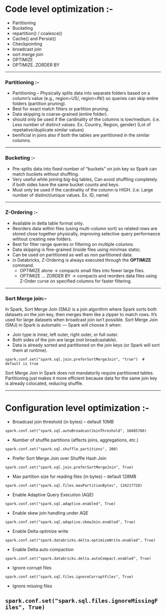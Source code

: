 # Code level optimization :-

- Partitioning
- Bucketing
- repartition() / coalesce()
- Cache() and Persist()
- Checkpointing
- broadcast join
- sort merge join
- OPTIMIZE
- OPTIMIZE..ZORDER BY

-------------------------
### Partitioning :- 
- Partitioning – Physically splits data into separate folders based on a column’s value (e.g., region=US/, region=IN/) so queries can skip entire folders (partition pruning).
- Best for exact match filters or partition pruning.
- Data skipping is coarse-grained (entire folder).
- should only be used if the cardinality of the columns is low/medium. (i.e. Less number of distinct values. Ex. Country, Region, gender) (Lot of repetative/duplicate similar values)
- benificial in joins also if both the tables are partitioned in the similar columns. 

-----------------------------

### Bucketing :- 
- Pre-splits data into fixed number of “buckets” on join key so Spark can match buckets without shuffling.
- Very useful while joining big-big tables, Can avoid shuffling completely if both sides have the same bucket counts and keys.
- Must only be used if the cardinality of the column is HIGH. (i.e. Large number of distinct/unique values. Ex. ID, name)
  
-----------------------------

### Z-Ordering :-
- Available in detla table format only.
- Reorders data within files (using multi-column sort) so related rows are stored close together physically, improving selective query performance without creating new folders.
- Best for filter range queries or filtering on multiple columns.
- Data skipping is fine-grained (inside files using min/max stats).
- Can be used on partitioned as well as non partitioned data.
- in Databricks, Z-Ordering is always executed through the **OPTIMIZE** command.
  - OPTIMIZE alone → compacts small files into fewer large files.
  - OPTIMIZE ... ZORDER BY → compacts and reorders data files using Z-Order curve on specified columns for faster filtering.

-----------------------------

### Sort Merge join:-
In Spark, Sort Merge Join (SMJ) is a join algorithm where Spark sorts both datasets on the join key, then merges them like a zipper to match rows.
It’s used for large datasets when broadcast join isn’t possible.
Sort Merge Join (SMJ) in Spark is automatic — Spark will choose it when:
- Join type is inner, left outer, right outer, or full outer.
- Both sides of the join are large (not broadcastable).
- Data is already sorted and partitioned on the join keys (or Spark will sort them at runtime).
```
spark.conf.set("spark.sql.join.preferSortMergeJoin", "true")  # default is true
```
Sort Merge Join in Spark does not mandatorily require partitioned tables.
Partitioning just makes it more efficient because data for the same join key is already colocated, reducing shuffle.

-----------------

# Configuration level optimization :-
- Broadcast join threshold (in bytes) – default 10MB
  
```spark.conf.set("spark.sql.autoBroadcastJoinThreshold", 10485760)```

- Number of shuffle partitions (affects joins, aggregations, etc.)
  
```spark.conf.set("spark.sql.shuffle.partitions", 200)```

- Prefer Sort Merge Join over Shuffle Hash Join
  
```spark.conf.set("spark.sql.join.preferSortMergeJoin", True)```

- Max partition size for reading files (in bytes) – default 128MB
  
```spark.conf.set("spark.sql.files.maxPartitionBytes", 134217728)```

- Enable Adaptive Query Execution (AQE)
  
```spark.conf.set("spark.sql.adaptive.enabled", True)```

- Enable skew join handling under AQE
  
```spark.conf.set("spark.sql.adaptive.skewJoin.enabled", True)```

- Enable Delta optimize write
  
```spark.conf.set("spark.databricks.delta.optimizeWrite.enabled", True)```

- Enable Delta auto compaction
  
```spark.conf.set("spark.databricks.delta.autoCompact.enabled", True)```

- Ignore corrupt files
  
```spark.conf.set("spark.sql.files.ignoreCorruptFiles", True)```

- Ignore missing files
  
```spark.conf.set("spark.sql.files.ignoreMissingFiles", True)```
------------
